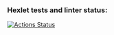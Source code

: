 ### Hexlet tests and linter status:
[![Actions Status](https://github.com/Dastorin/backend-project-4/workflows/hexlet-check/badge.svg)](https://github.com/Dastorin/backend-project-4/actions)